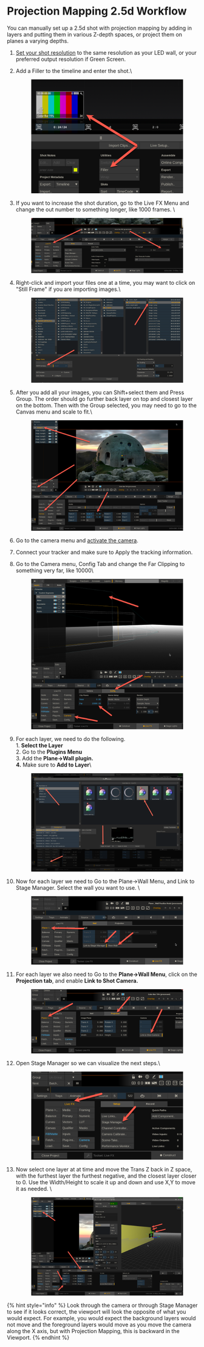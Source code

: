 # Projection Mapping 2.5d Workflow

You can manually set up a 2.5d shot with projection mapping by adding in layers and putting them in various Z-depth spaces, or project them on planes a varying depths. &#x20;

1. [Set your shot resolution](../getting-started/the-basics/change-shot-framerate-and-resolution.md) to the same resolution as your LED wall, or your preferred output resolution if Green Screen.&#x20;
2.  Add a Filler to the timeline and enter the shot.\


    <figure><img src="../.gitbook/assets/image (5) (1) (1) (1) (1) (1) (1) (1) (1).png" alt=""><figcaption></figcaption></figure>
3.  If you want to increase the shot duration, go to the Live FX Menu and change the out number to something longer, like 1000 frames. \


    <figure><img src="../.gitbook/assets/image (1) (1) (1) (1) (1) (1) (1) (1) (1) (1) (1) (1) (1) (1).png" alt=""><figcaption></figcaption></figure>


4.  Right-click and import your files one at a time, you may want to click on "Still Frame" if you are importing images.\


    <figure><img src="../.gitbook/assets/image (2) (1) (1) (1) (1) (1) (1) (1) (1) (1) (1) (1) (1).png" alt=""><figcaption></figcaption></figure>


5.  After you add all your images, you can Shift+select them and Press Group. The order should go further back layer on top and closest layer on the bottom. Then with the Group selected, you may need to go to the Canvas menu and scale to fit.\


    <figure><img src="../.gitbook/assets/image (3) (1) (1) (1) (1) (1) (1) (1) (1) (1) (1).png" alt=""><figcaption></figcaption></figure>


6. Go to the camera menu and [activate the camera](../getting-started/the-basics/general-tips.md#activate-the-camera).
7. Connect your tracker and make sure to Apply the tracking information.
8.  Go to the Camera menu, Config Tab and change the Far Clipping to something very far, like 10000\


    <figure><img src="../.gitbook/assets/image (244).png" alt=""><figcaption></figcaption></figure>
9.  For each layer, we need to do the following. \
    1\. **Select the Layer** \
    2\. Go to the **Plugins Menu** \
    3\. Add the **Plane->Wall plugin.**\
    **4.** Make sure to **Add to Layer**\


    <figure><img src="../.gitbook/assets/image (247).png" alt=""><figcaption></figcaption></figure>


10. Now for each layer we need to Go to the Plane->Wall Menu, and Link to Stage Manager. Select the wall you want to use. \


    <figure><img src="../.gitbook/assets/image (248).png" alt=""><figcaption></figcaption></figure>


11. For each layer we also need to Go to the **Plane->Wall Menu**, click on the **Projection tab**, and enable **Link to Shot Camera.**

    <figure><img src="../.gitbook/assets/image (249).png" alt=""><figcaption></figcaption></figure>


12. Open Stage Manager so we can visualize the next steps.\


    <figure><img src="../.gitbook/assets/image (250).png" alt=""><figcaption></figcaption></figure>


13. Now select one layer at at time and move the Trans Z back in Z space, with the furthest layer the furthest negative, and the closest layer closer to 0. Use the Width/Height to scale it up and down and use X,Y to move it as needed. \


    <figure><img src="../.gitbook/assets/image (251).png" alt=""><figcaption></figcaption></figure>



{% hint style="info" %}
Look through the camera or through Stage Manager to see if it looks correct, the viewport will look the opposite of what you would expect. For example, you would expect the background layers would not move and the foreground layers would move as you move the camera along the X axis, but with Projection Mapping, this is backward in the Viewport.
{% endhint %}
